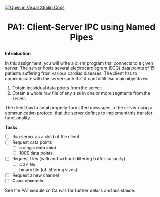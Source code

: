 [![Open in Visual Studio Code](https://classroom.github.com/assets/open-in-vscode-f059dc9a6f8d3a56e377f745f24479a46679e63a5d9fe6f495e02850cd0d8118.svg)](https://classroom.github.com/online_ide?assignment_repo_id=6878653&assignment_repo_type=AssignmentRepo)
# <p align="center">PA1: Client-Server IPC using Named Pipes<p>

**Introduction**

In this assignment, you will write a client program that connects to a given server. 
The server hosts several electrocardiogram (ECG) data points of 15 patients suffering from various cardiac diseases. The client has to communicate with the server such that it can fulfill two main objectives:

1. Obtain individual data points from the server.
2. Obtain a whole raw file of any size in one or more segments from the server.

The client has to send properly-formatted messages to the server using a communication protocol that the server defines to implement this transfer functionality. 

**Tasks**

- [ ] Run server as a child of the client
- [ ] Request data points
  - [ ] a single data point
  - [ ] 1000 data points
- [ ] Request files (with and without differing buffer capacity)
  - [ ] CSV file
  - [ ] binary file (of differing sizes)
- [ ] Request a new channel
- [ ] Close channels

See the PA1 module on Canvas for further details and assistance.
